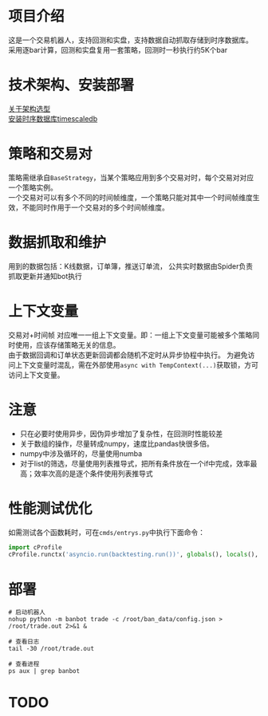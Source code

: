 # 项目介绍
这是一个交易机器人，支持回测和实盘，支持数据自动抓取存储到时序数据库。  
采用逐bar计算，回测和实盘复用一套策略，回测时一秒执行约5K个bar

# 技术架构、安装部署
[关于架构选型](doc/sys_structure.md)  
[安装时序数据库timescaledb](doc/timescale.md)

# 策略和交易对
策略需继承自`BaseStrategy`，当某个策略应用到多个交易对时，每个交易对对应一个策略实例。  
一个交易对可以有多个不同的时间帧维度，一个策略只能对其中一个时间帧维度生效，不能同时作用于一个交易对的多个时间帧维度。  


# 数据抓取和维护
用到的数据包括：K线数据，订单簿，推送订单流，
公共实时数据由Spider负责抓取更新并通知bot执行

# 上下文变量
交易对+时间帧 对应唯一一组上下文变量。即：一组上下文变量可能被多个策略同时使用，应该存储策略无关的信息。  
由于数据回调和订单状态更新回调都会随机不定时从异步协程中执行。
为避免访问上下文变量时混乱，需在外部使用`async with TempContext(...)`获取锁，方可访问上下文变量。

# 注意
* 只在必要时使用异步，因伪异步增加了复杂性，在回测时性能较差
* 关于数组的操作，尽量转成numpy，速度比pandas快很多倍。  
* numpy中涉及循环的，尽量使用numba
* 对于list的筛选，尽量使用列表推导式，把所有条件放在一个if中完成，效率最高；效率次高的是逐个条件使用列表推导式


# 性能测试优化
如需测试各个函数耗时，可在`cmds/entrys.py`中执行下面命令：
```python
import cProfile
cProfile.runctx('asyncio.run(backtesting.run())', globals(), locals(), sort='tottime')
```


# 部署
```shell
# 启动机器人
nohup python -m banbot trade -c /root/ban_data/config.json > /root/trade.out 2>&1 &

# 查看日志
tail -30 /root/trade.out

# 查看进程
ps aux | grep banbot
```

# TODO



